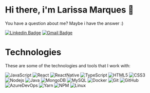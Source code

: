 # Hi there, i'm Larissa Marques 👋
You have a question about me? Maybe i have the answer :)

[![Linkedin Badge](https://img.shields.io/badge/-Larissa%20Marques-00875f?style=flat-square&labelColor=00875f&logo=Linkedin&logoColor=white&link=https://www.linkedin.com/in/larissa-marques-6a9373164/)](https://www.linkedin.com/in/larissa-marques-6a9373164/) 
[![Gmail Badge](https://img.shields.io/badge/-lariellen67@gmail.com-00875f?style=flat-square&labelColor=00875f&logo=Gmail&logoColor=white&link=mailto:lariellen67@gmail.com)](mailto:lariellen67@gmail.com)

# Technologies

These are some of the technologies and tools that I work with:

![JavaScript](https://img.shields.io/badge/-JavaScript-F7DF1E?style=flat-square&logo=javascript&logoColor=black)
![React](https://img.shields.io/badge/-React-1F232a?style=flat-square&logo=react)
![ReactNative](https://img.shields.io/badge/-React%20Native-1F232a?style=flat-square&logo=react)
![TypeScript](https://img.shields.io/badge/-TypeScript-3178C6?style=flat-square&logo=typescript&logoColor=white)
![HTML5](https://img.shields.io/badge/-HTML5-E34F26?style=flat-square&logo=html5&logoColor=white)
![CSS3](https://img.shields.io/badge/-CSS3-1572B6?style=flat-square&logo=css3)
![Nodejs](https://img.shields.io/badge/-Nodejs-339933?style=flat-square&logo=Node.js&logoColor=white)
![Java](https://img.shields.io/badge/-Java-007396?style=flat-square&logo=java)
![MongoDB](https://img.shields.io/badge/-MongoDB-47A248?style=flat-square&logo=mongodb&logoColor=white)
![MySQL](https://img.shields.io/badge/-MySQL-4479A1?style=flat-square&logo=mysql&logoColor=white)
![Docker](https://img.shields.io/badge/-Docker-2496ED?style=flat-square&logo=docker&logoColor=white)
![Git](https://img.shields.io/badge/-Git-black?style=flat-square&logo=git)
![GitHub](https://img.shields.io/badge/-GitHub-181717?style=flat-square&logo=github)
![AzureDevOps](https://img.shields.io/badge/-Azure%20DevOps-0078D7?style=flat-square&logo=azure-devops)
![Yarn](https://img.shields.io/badge/-Yarn-2C8EBB?style=flat-square&logo=yarn&logoColor=white)
![NPM](https://img.shields.io/badge/-NPM-CB3837?style=flat-square&logo=NPM&logoColor=white)
![Linux](https://img.shields.io/badge/-Linux-FCC624?style=flat-square&logo=linux&logoColor=black)
